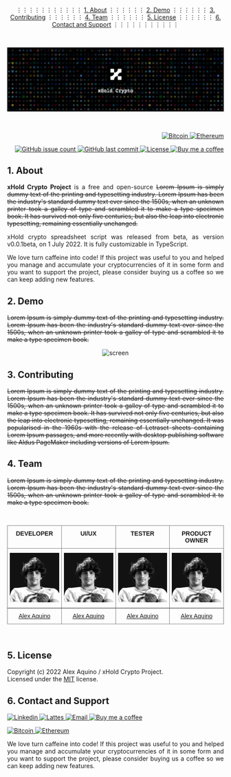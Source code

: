 <p align="center">
	<a></a> ⋮⋮⋮⋮⋮⋮⋮⋮⋮⋮⋮
	<a href="#1-about">1. About</a> ⋮⋮⋮⋮⋮⋮
	<a href="#2-demo">2. Demo</a> ⋮⋮⋮⋮⋮⋮
	<a href="#3-contributing">3. Contributing</a> ⋮⋮⋮⋮⋮⋮
	<a href="#4-team">4. Team</a> ⋮⋮⋮⋮⋮⋮
	<a href="#5-license">5. License</a> ⋮⋮⋮⋮⋮⋮
	<a href="#6-contact-and-support">6. Contact and Support</a> ⋮⋮⋮⋮⋮⋮⋮⋮⋮⋮⋮
</p>

<br/>

<p align="center">
  <img alt="banner" title="banner" src="./assets/readme/banner.png" />
</p>

<br/>

<p align="right">
  <a href="#">
    <img
      alt="Bitcoin"
      src="https://img.shields.io/badge/bitcoin-${btc.wallet.address}-F7D900?style=flat-square&logo=Bitcoin&logoColor=white"
    />
  </a>
  <a href="#">
    <img
      alt="Ethereum"
      src="https://img.shields.io/badge/ethereum-${eth.wallet.address}-29B6D1?style=flat-square&logo=Ethereum&logoColor=white"
    />
  </a>
</p>

<p align="right">
  <!-- <a href="https://github.com/alexaquino/xhold-crypto-project/">
    <img
      alt="GitHub release"
      src="https://img.shields.io/github/v/release/alexaquino/xhold-crypto-project?color=73398D&logo=Trustpilot&logoColor=ffffff&style=flat-square"
    />
  </a> -->
  <a href="https://github.com/alexaquino/xhold-crypto-project/">
    <img
      alt="GitHub issue count"
      src="https://img.shields.io/github/issues/alexaquino/xhold-crypto-project?color=FF6B6B&logo=hackaday&logoColor=FFFFFF&style=flat-square"
    />
  </a>
  <a href="https://github.com/alexaquino/xhold-crypto-project/commits/master">
    <img
      alt="GitHub last commit"
      src="https://img.shields.io/github/last-commit/alexaquino/xhold-crypto-project?color=11B48A&logo=gitter&logoColor=FFFFFF&style=flat-square"
    />
  </a>
  <a href="https://github.com/alexaquino/xhold-crypto-project/blob/master/LICENSE">
    <img
      alt="License"
      src="https://img.shields.io/github/license/alexaquino/xhold-crypto-project?color=F29400&logo=showpad&logoColor=FFFFFF&style=flat-square"
    />
  </a>
  <a href="https://www.buymeacoffee.com/alexaquino/">
    <img
      alt="Buy me a coffee"
      src="https://img.shields.io/badge/Buy%20me%20a%20coffee%20:)-alexaquino-F7D900?style=flat-square&logo=buy-me-a-coffee&logoColor=white"
    />    
  </a>
</p>


## 1. About

<p align="justify"> 
	<strong>xHold Crypto Project</strong> is a free and open-source <del> Lorem Ipsum is simply dummy text of the printing and typesetting industry. Lorem Ipsum has been the industry's standard dummy text ever since the 1500s, when an unknown printer took a galley of type and scrambled it to make a type specimen book. It has survived not only five centuries, but also the leap into electronic typesetting, remaining essentially unchanged. </del> 
</p>

<p align="justify"> 
	xHold crypto spreadsheet script was released from beta, as version v0.0.1beta, on 1 July 2022. It is fully customizable in TypeScript. 
</p>

<p align="justify"> 
  We love turn caffeine into code! If this project was useful to you and helped you manage and accumulate your cryptocurrencies of it in some form and you want to support the project, please consider buying us a coffee so we can keep adding new features. 
</p>


## 2. Demo

<p align="justify"> 
	<del> Lorem Ipsum is simply dummy text of the printing and typesetting industry. Lorem Ipsum has been the industry's standard dummy text ever since the 1500s, when an unknown printer took a galley of type and scrambled it to make a type specimen book.</del>
</p>

<p align="center">
    <img alt="screen" title="screen" src="./assets/readme/screen.gif" />
</p>


## 3. Contributing

<p align="justify"> 
	<del> Lorem Ipsum is simply dummy text of the printing and typesetting industry. Lorem Ipsum has been the industry's standard dummy text ever since the 1500s, when an unknown printer took a galley of type and scrambled it to make a type specimen book. It has survived not only five centuries, but also the leap into electronic typesetting, remaining essentially unchanged. It was popularised in the 1960s with the release of Letraset sheets containing Lorem Ipsum passages, and more recently with desktop publishing software like Aldus PageMaker including versions of Lorem Ipsum.<del> 
</p>


## 4. Team

<p align="justify"> 
	<del> Lorem Ipsum is simply dummy text of the printing and typesetting industry. Lorem Ipsum has been the industry's standard dummy text ever since the 1500s, when an unknown printer took a galley of type and scrambled it to make a type specimen book. </del> 
</p>

<br/>

<style>
	table th:first-of-type {
  	width: 25%;
	}
	table th:nth-of-type(2) {
    width: 25%;
	}
	table th:nth-of-type(3) {
    width: 25%;
	}
	table th:nth-of-type(4) {
    width: 25%;
	}

	.table {
		border-collapse:collapse;
		border-spacing:0;
		border-color:gray;
	}
	.table td {
		border-color:gray;
		border-style:solid;
		border-width:1px;
		font-family:Arial, sans-serif;
		font-size:14px;
  	font-weight:normal;
		overflow:hidden;
		padding:10px 5px;
		word-break:normal;
	}
	.table th {
		border-color:gray;
		border-style:solid;
		border-width:1px;
		font-family:Arial, sans-serif;
		font-size:14px;
  	font-weight:normal;
		overflow:hidden;
		padding:10px 5px;
		word-break:normal;
	}
	.table .table-header {
		font-weight:bold;
		text-align:center;
		vertical-align:top
	}

	.table .table-image {
		border-color:inherit;
		text-align:left;
		vertical-align:top
	}
	.table .table-footer { 
		text-align:center;
		vertical-align:top
	}
</style>
<table class="table">
	<thead>
		<tr>
			<th class="table-header">DEVELOPER</th>
			<th class="table-header">UI/UX</th>
			<th class="table-header">TESTER</th>
			<th class="table-header">PRODUCT OWNER</th>
		</tr>
	</thead>
	<tbody>
		<tr>
			<td class="table-image"><img width="100%" height="100%" src="./assets/team/alexaquino.png"></td>
			<td class="table-image"><img width="100%" height="100%" src="./assets/team/alexaquino.png"></td>
			<td class="table-image"><img width="100%" height="100%" src="./assets/team/alexaquino.png"></td>
			<td class="table-image"><img width="100%" height="100%" src="./assets/team/alexaquino.png"></td>
		</tr>
		<tr>
			<td class="table-footer"><a href="https://www.linkedin.com/in/aquinoalex/">Alex Aquino</a></td>
			<td class="table-footer"><a href="https://www.linkedin.com/in/aquinoalex/">Alex Aquino</a></td>
			<td class="table-footer"><a href="https://www.linkedin.com/in/aquinoalex/">Alex Aquino</a></td>
			<td class="table-footer"><a href="https://www.linkedin.com/in/aquinoalex/">Alex Aquino</a></td>
		</tr>
	</tbody>
</table>

<br/>

## 5. License

Copyright (c) 2022 Alex Aquino / xHold Crypto Project.   
Licensed under the [MIT](LICENSE.txt) license.


## 6. Contact and Support

</p>
<p align="left">
  <a href="https://www.linkedin.com/in/aquinoalex/">
    <img
      alt="Linkedin"
      src="https://img.shields.io/badge/Linkedin-aquinoalex-29B6D1?style=flat-square&logo=Linkedin&logoColor=white"
    />
  </a>
  <a href="http://buscatextual.cnpq.br/buscatextual/visualizacv.do?metodo=apresentar&id=K4600359Z9">
    <img
      alt="Lattes"
      src="https://img.shields.io/badge/Lattes-alexaquino-29B6D1?style=flat-square&logo=HackHands&logoColor=white"
    />
  </a>
  <a href="mailto:alexaquino.it@gmail.com?subject=github" target="_blank" rel="noopener noreferrer">
  	<img
      alt="Email"
      src="https://img.shields.io/badge/Email-alexaquino-D14836?style=flat-square&logo=gmail&logoColor=white"
    />    
  </a>
  <a href="https://www.buymeacoffee.com/alexaquino/">
    <img
      alt="Buy me a coffee"
      src="https://img.shields.io/badge/Buy%20me%20a%20coffee%20:)-alexaquino-F7D900?style=flat-square&logo=buy-me-a-coffee&logoColor=white"
    />    
  </a>
</p>
<p align="left">
  <a href="#">
    <img
      alt="Bitcoin"
      src="https://img.shields.io/badge/bitcoin-${btc.wallet.address}-FFFFFF?style=flat-square&logo=Bitcoin&logoColor=white"
    />
  </a>
  <a href="#">
    <img
      alt="Ethereum"
      src="https://img.shields.io/badge/ethereum-${eth.wallet.address}-FFFFFF?style=flat-square&logo=Ethereum&logoColor=white"
    />
  </a>
</p>

<p align="justify"> 
	We love turn caffeine into code! If this project was useful to you and helped you manage and accumulate your cryptocurrencies of it in some form and you want to support the project, please consider buying us a coffee so we can keep adding new features. 
</p>


<!-- Links -->

[Alex Aquino]:<https://github.com/alexaquino>





